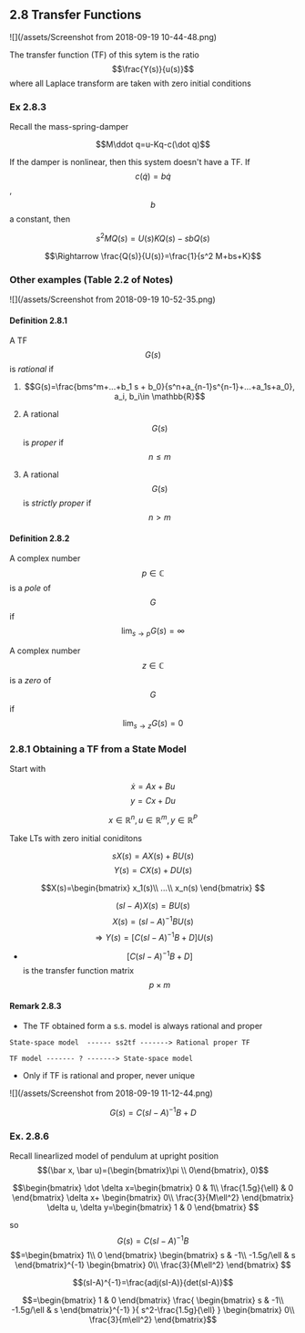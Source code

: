 ## 2.8 Transfer Functions

![](/assets/Screenshot from 2018-09-19 10-44-48.png)

The transfer function (TF) of this sytem is the ratio $$\frac{Y(s)}{u(s)}$$ where all Laplace transform are taken with zero initial conditions

### Ex 2.8.3

Recall the mass-spring-damper

$$M\ddot q=u-Kq-c(\dot q)$$

If the damper is nonlinear, then this system doesn't have a TF. If $$c(\dot q)=b\dot q$$, $$b$$ a constant, then

$$s^2MQ(s)=U(s)KQ(s)-sbQ(s)$$

$$\Rightarrow \frac{Q(s)}{U(s)}=\frac{1}{s^2 M+bs+K}$$

### Other examples (Table 2.2 of Notes)

![](/assets/Screenshot from 2018-09-19 10-52-35.png)

#### Definition 2.8.1

A TF $$G(s)$$ is *rational* if

1. $$G(s)=\frac{bms^m+...+b_1 s + b_0}{s^n+a_{n-1}s^{n-1}+...+a_1s+a_0}, a_i, b_i\in \mathbb{R}$$

2. A rational $$G(s)$$ is *proper* if $$n\leq m$$
3. A rational $$G(s)$$ is *strictly proper* if $$n>m$$

#### Definition 2.8.2

A complex number $$p\in \mathbb{C}$$ is a *pole* of $$G$$ if $$\lim_{s\rightarrow p} G(s)=\infty$$

A complex number $$z\in \mathbb{C}$$ is a *zero* of $$G$$ if $$\lim_{s\rightarrow z}G(s)=0$$

### 2.8.1 Obtaining a TF from a State Model

Start with

$$\dot x=Ax+Bu$$
$$y=Cx+Du$$

$$x\in \mathbb{R}^n, u\in \mathbb{R}^m, y\in \mathbb{R}^P$$

Take LTs with zero initial coniditons

$$sX(s)=AX(s)+BU(s)$$
$$Y(s)=CX(s)+DU(s)$$

$$X(s)=\begin{bmatrix}
x_1(s)\\
...\\
x_n(s)
\end{bmatrix}
$$

$$(sI-A)X(s)=BU(s)$$
$$X(s)=(sI-A)^{-1}BU(s)$$
$$\Rightarrow Y(s)=[C(sI-A)^{-1}B+D]U(s)$$
- $$[C(sI-A)^{-1}B+D]$$ is the transfer function matrix $$p\times m$$

#### Remark 2.8.3
- The TF obtained form a s.s. model is always rational and proper

```
State-space model  ------ ss2tf -------> Rational proper TF

TF model ------- ? -------> State-space model
```

- Only if TF is rational and proper, never unique

![](/assets/Screenshot from 2018-09-19 11-12-44.png)

$$G(s)=C(sI-A)^{-1}B+D$$

### Ex. 2.8.6

Recall linearlized model of pendulum at upright position $$(\bar x, \bar u)=(\begin{bmatrix}\pi \\ 0\end{bmatrix}, 0)$$

$$\begin{bmatrix}
\dot \delta x=\begin{bmatrix}
0 & 1\\
\frac{1.5g}{\ell} & 0
\end{bmatrix}
\delta x+
\begin{bmatrix}
0\\
\frac{3}{M\ell^2}
\end{bmatrix} \delta u,
\delta y=\begin{bmatrix}
1 & 0
\end{bmatrix}
$$

so $$G(s)=C(sI-A)^{-1} B$$
$$=\begin{bmatrix}
1\\
0
\end{bmatrix}
\begin{bmatrix}
s & -1\\
-1.5g/\ell & s
\end{bmatrix}^{-1}
\begin{bmatrix}
0\\
\frac{3}{M\ell^2}
\end{bmatrix}
$$

$$(sI-A)^{-1}=\frac{adj(sI-A)}{det(sI-A)}$$

$$=\begin{bmatrix}
1 & 0
\end{bmatrix}
\frac{
\begin{bmatrix}
s & -1\\
-1.5g/\ell & s
\end{bmatrix}^{-1}
}{
s^2-\frac{1.5g}{\ell}
}
\begin{bmatrix}
0\\
\frac{3}{m\ell^2}
\end{bmatrix}$$